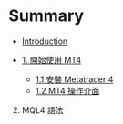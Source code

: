 # Summary

* [Introduction](README.md)

* [1. 開始使用 MT4](Chap1/1.0_Start.md)
   * [1.1 安裝 Metatrader 4](Chap1/1.1_InstallMt4.md)
   * [1.2 MT4 操作介面](Chap1/1.2_IntroductionMT4.md)

2. MQL4 語法
